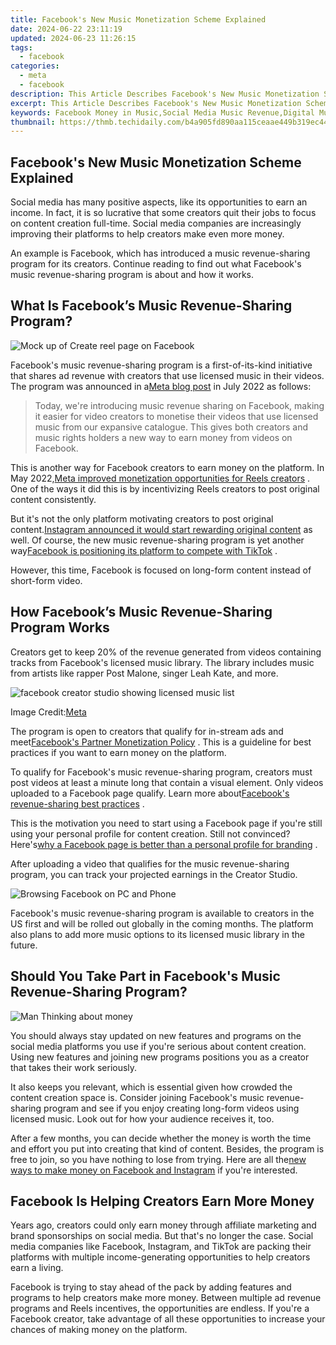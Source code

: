 ```yaml
---
title: Facebook's New Music Monetization Scheme Explained
date: 2024-06-22 23:11:19
updated: 2024-06-23 11:26:15
tags:
  - facebook
categories:
  - meta
  - facebook
description: This Article Describes Facebook's New Music Monetization Scheme Explained
excerpt: This Article Describes Facebook's New Music Monetization Scheme Explained
keywords: Facebook Money in Music,Social Media Music Revenue,Digital Music Earnings,FB Music Royalties,Streaming Income Model,Facebook Monetizing Tunes,Social Networks Music Profit
thumbnail: https://thmb.techidaily.com/b4a905fd890aa115ceaae449b319ec44a08a343a14b9f46ade584251a7832338.jpg
---
```


## Facebook's New Music Monetization Scheme Explained

 Social media has many positive aspects, like its opportunities to earn an income. In fact, it is so lucrative that some creators quit their jobs to focus on content creation full-time. Social media companies are increasingly improving their platforms to help creators make even more money.

 An example is Facebook, which has introduced a music revenue-sharing program for its creators. Continue reading to find out what Facebook's music revenue-sharing program is about and how it works.

## What Is Facebook’s Music Revenue-Sharing Program?

![Mock up of Create reel page on Facebook](https://static1.makeuseofimages.com/wordpress/wp-content/uploads/2022/07/Mock-up-of-Create-reel-page-on-Facebook.jpg)

 Facebook's music revenue-sharing program is a first-of-its-kind initiative that shares ad revenue with creators that use licensed music in their videos. The program was announced in a[Meta blog post](https://web.facebook.com/creators/music-revenue-sharing?%5Frdc=1&%5Frdr) in July 2022 as follows:

> Today, we're introducing music revenue sharing on Facebook, making it easier for video creators to monetise their videos that use licensed music from our expansive catalogue. This gives both creators and music rights holders a new way to earn money from videos on Facebook.

 This is another way for Facebook creators to earn money on the platform. In May 2022,[Meta improved monetization opportunities for Reels creators](https://www.makeuseof.com/meta-help-creators-make-money-reels/) . One of the ways it did this is by incentivizing Reels creators to post original content consistently.

 But it's not the only platform motivating creators to post original content.[Instagram announced it would start rewarding original content](https://www.makeuseof.com/instagram-rewarding-original-content/) as well. Of course, the new music revenue-sharing program is yet another way[Facebook is positioning its platform to compete with TikTok](https://www.makeuseof.com/can-reels-solve-the-tiktok-problem-for-facebook/) .

 However, this time, Facebook is focused on long-form content instead of short-form video.

## How Facebook’s Music Revenue-Sharing Program Works

 Creators get to keep 20% of the revenue generated from videos containing tracks from Facebook's licensed music library. The library includes music from artists like rapper Post Malone, singer Leah Kate, and more.

![facebook creator studio showing licensed music list](https://static1.makeuseofimages.com/wordpress/wp-content/uploads/2022/08/facebook-creator-studio-showing-licensed-music-list.jpg)

 Image Credit:[Meta](https://web.facebook.com/creators/music-revenue-sharing?%5Frdc=1&%5Frdr)

 The program is open to creators that qualify for in-stream ads and meet[Facebook's Partner Monetization Policy](https://www.facebook.com/business/help/169845596919485?id=2520940424820218&%5Frdc=1&%5Frdr) . This is a guideline for best practices if you want to earn money on the platform.

 To qualify for Facebook's music revenue-sharing program, creators must post videos at least a minute long that contain a visual element. Only videos uploaded to a Facebook page qualify. Learn more about[Facebook's revenue-sharing best practices](https://www.facebook.com/business/help/516305840204016?%5Frdc=1&%5Frdr) .

 This is the motivation you need to start using a Facebook page if you're still using your personal profile for content creation. Still not convinced? Here's[why a Facebook page is better than a personal profile for branding](https://www.makeuseof.com/why-facebook-page-is-better-for-branding/) .

 After uploading a video that qualifies for the music revenue-sharing program, you can track your projected earnings in the Creator Studio.

![Browsing Facebook on PC and Phone](https://static1.makeuseofimages.com/wordpress/wp-content/uploads/2022/05/Browsing-Facebook-on-PC-and-Phone.jpg)

 Facebook's music revenue-sharing program is available to creators in the US first and will be rolled out globally in the coming months. The platform also plans to add more music options to its licensed music library in the future.

## Should You Take Part in Facebook's Music Revenue-Sharing Program?

![Man Thinking about money](https://static1.makeuseofimages.com/wordpress/wp-content/uploads/2022/01/man-thinking.jpg)

 You should always stay updated on new features and programs on the social media platforms you use if you're serious about content creation. Using new features and joining new programs positions you as a creator that takes their work seriously.

 It also keeps you relevant, which is essential given how crowded the content creation space is. Consider joining Facebook's music revenue-sharing program and see if you enjoy creating long-form videos using licensed music. Look out for how your audience receives it, too.

 After a few months, you can decide whether the money is worth the time and effort you put into creating that kind of content. Besides, the program is free to join, so you have nothing to lose from trying. Here are all the[new ways to make money on Facebook and Instagram](https://www.makeuseof.com/facebook-instagram-new-ways-to-make-money/) if you're interested.

## Facebook Is Helping Creators Earn More Money

 Years ago, creators could only earn money through affiliate marketing and brand sponsorships on social media. But that's no longer the case. Social media companies like Facebook, Instagram, and TikTok are packing their platforms with multiple income-generating opportunities to help creators earn a living.

 Facebook is trying to stay ahead of the pack by adding features and programs to help creators make more money. Between multiple ad revenue programs and Reels incentives, the opportunities are endless. If you're a Facebook creator, take advantage of all these opportunities to increase your chances of making money on the platform.


<ins class="adsbygoogle"
     style="display:block"
     data-ad-format="autorelaxed"
     data-ad-client="ca-pub-7571918770474297"
     data-ad-slot="1223367746"></ins>



<ins class="adsbygoogle"
     style="display:block"
     data-ad-client="ca-pub-7571918770474297"
     data-ad-slot="8358498916"
     data-ad-format="auto"
     data-full-width-responsive="true"></ins>
